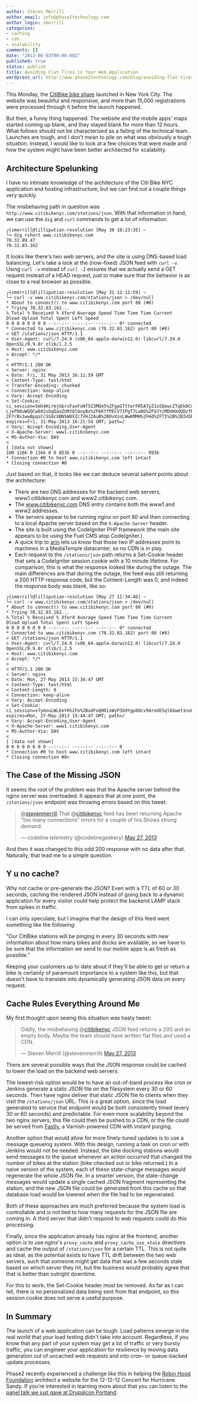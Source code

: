 ```yaml
---
author: Steven Merrill
author_email: info@phase2technology.com
author_login: smerrill
categories:
- caching
- cdn
- scalability
comments: []
date: "2013-06-03T00:00:00Z"
published: true
status: publish
title: Avoiding Flat Tires in Your Web Application
wordpress_url: http://www.phase2technology.com/blog/avoiding-flat-tires-in-your-web-application/
---
```

This Monday, the [CitiBike bike share](http://www.citibikenyc.com/?ef_id=IBFQPPF0mFIAAFdi:20130531201408:s) launched in New York City. The website was beautiful and responsive, and more than 15,000 registrations were processed through it before the launch happened.

But then, a funny thing happened. The website and the mobile apps' maps started coming up blank, and they stayed blank for more than 12 hours. What follows should not be characterized as a failing of the technical team. Launches are tough, and I don't mean to pile on what was obviously a tough situation. Instead, I would like to look at a few choices that were made and how the system might have been better architected for scalability.

<!--more-->

## Architecture Spelunking

I have no intimate knowledge of the architecture of the Citi Bike NYC application and hosting infrastructure, but we can find out a couple things very quickly.

The misbehaving path in question was `http://www.citibikenyc.com/stations/json`. With that information in hand, we can use the `dig` and `curl` commands to get a lot of information.
```
┌┤smerrill@lilliputian-resolution [May 30 18:23:35] ~
└╼ dig +short www.citibikenyc.com
70.32.89.47
70.32.83.162
```

It looks like there's two web servers, and the site is using DNS-based load balancing. Let's take a look at the (now-fixed) JSON feed with `curl -v`. Using `curl -v` instead of `curl -I` ensures that we actually send a GET request instead of a HEAD request, just to make sure that the behavior is as close to a real browser as possible.

```
┌┤smerrill@lilliputian-resolution [May 31 12:11:59] ~
└╼ curl -v www.citibikenyc.com/stations/json > /dev/null
* About to connect() to www.citibikenyc.com port 80 (#0)
* Trying 70.32.83.162...
% Total % Received % Xferd Average Speed Time Time Time Current
Dload Upload Total Spent Left Speed
0 0 0 0 0 0 0 0 --:--:-- --:--:-- --:--:-- 0* connected
* Connected to www.citibikenyc.com (70.32.83.162) port 80 (#0)
> GET /stations/json HTTP/1.1
> User-Agent: curl/7.24.0 (x86_64-apple-darwin12.0) libcurl/7.24.0 OpenSSL/0.9.8r zlib/1.2.5
> Host: www.citibikenyc.com
> Accept: */*
>
< HTTP/1.1 200 OK
< Server: nginx
< Date: Fri, 31 May 2013 16:11:59 GMT
< Content-Type: text/html
< Transfer-Encoding: chunked
< Connection: keep-alive
< Vary: Accept-Encoding
< Set-Cookie: ci_session=5mh4HirmjGbrsFaoFoNf5I3MOe5%2FgpGTtterFR5ATyZIoSQewcZTqEk8CmTo1Y6A%2Bv29mRsaV7wmtMDot42z3Qo5Om5MBEVIWhVCLsBGjSWWNmyFXc4UVbNpLKIUYM3
LjeP08uWGQCw642sOgQaaZURYQlUoyBx%2F6KffPECV7IPgT7Lw8G%2FUJYzMDUHXdQDzfRenxAuMZmLpt%2BBWxUEZqCs87VWaYzhQEFnXwxSAcm4VtowNMdZZHfc8Rcw%2FSWzL4z6zJZlDhzYG0Lp%2B%
2F7rBv1wwBpqsCcSS8cXBNSW0XZc7VHJ2AuB%2BOvXzoLWwKMMH%2FHd%2FTI%2B%2BIH5Ec4O8Jjup%2Bg%3D%3D; expires=Fri, 31-May-2013 16:21:54 GMT; path=/
< Vary: Accept-Encoding,User-Agent
< X-Apache-Server: www1.citibikenyc.com
< MS-Author-Via: DAV
<
{ [data not shown]
100 116k 0 116k 0 0 853k 0 --:--:-- --:--:-- --:--:-- 993k
* Connection #0 to host www.citibikenyc.com left intact
* Closing connection #0
```

Just based on that, it looks like we can deduce several salient points about the architecture:

*   There are two DNS addresses for the backend web servers, www1.citibikenyc.com and www2.citibikenyc.com.
*   The www.citibikenyc.com DNS entry contains both the www1 and www2 addresses.
*   The servers appear to be running nginx on port 80 and then connecting to a local Apache server based on the `X-Apache-Server` header.
*   The site is built using the CodeIgniter PHP framework (the main site appears to be using the Fuel CMS atop CodeIgniter.)
*   A quick trip to [arin](http://whois.arin.net/) lets us know that those two IP addresses point to machines in a MediaTemple datacenter, so no CDN is in play.
*   Each request to the `/stations/json` path returns a Set-Cookie header that sets a CodeIgniter session cookie with a 10 minute lifetime.
For comparison, this is what the response looked like during the outage. The main differences are that during the outage, the feed was still returning a 200 HTTP response code, but the Content-Length was 0, and indeed the response body was blank, like so:

```
┌┤smerrill@lilliputian-resolution [May 27 11:34:46] ~
└╼ curl -v www.citibikenyc.com/stations/json > /dev/null
* About to connect() to www.citibikenyc.com port 80 (#0)
* Trying 70.32.83.162...
% Total % Received % Xferd Average Speed Time Time Time Current
Dload Upload Total Spent Left Speed
0 0 0 0 0 0 0 0 --:--:-- --:--:-- --:--:-- 0* connected
* Connected to www.citibikenyc.com (70.32.83.162) port 80 (#0)
> GET /stations/json HTTP/1.1
> User-Agent: curl/7.24.0 (x86_64-apple-darwin12.0) libcurl/7.24.0 OpenSSL/0.9.8r zlib/1.2.5
> Host: www.citibikenyc.com
> Accept: */*
>
< HTTP/1.1 200 OK
< Server: nginx
< Date: Mon, 27 May 2013 15:34:47 GMT
< Content-Type: text/html
< Content-Length: 0
< Connection: keep-alive
< Vary: Accept-Encoding
< Set-Cookie: ci_session=x7ymouLWLEeY6%2Fo%2BudFoQHOixWyP3b9Ygp8Ocv94roUESql6Gwet1nuCVBcILmqt9DQzbFsSLLkXyOZ5qL%2Fl%2FD88F0Q0uXeLptE3zlGHxP0EISPGk5gW91SVscxi1klVRYv5Mt5zTO0KzB4obwc%2FY1AUFEodhplKXeaSURPXAw7roZVumXkmM1ALGbWQx5FF6LKm%2FtzudHm8NQPJYXDx3s3sUdVNWvWQpWe3iKEE5Su0TzqCKZcBxWYcssuPNVGEx8c5SpijHw6iR7sqnTMBnMdv7m4jsuj9ZweGk6JfGEp3G5%2BXAMqdsWfE%2Fa8449o92%2BlLug0NCFRdxH7ViZHXBA%3D%3D; expires=Mon, 27-May-2013 15:44:47 GMT; path=/
< Vary: Accept-Encoding,User-Agent
< X-Apache-Server: www1.citibikenyc.com
< MS-Author-Via: DAV
<
{ [data not shown]
0 0 0 0 0 0 0 0 --:--:-- --:--:-- --:--:-- 0
* Connection #0 to host www.citibikenyc.com left intact
* Closing connection #0<
```

## The Case of the Missing JSON

It seems the root of the problem was that the Apache server behind the nginx server was overloaded. It appears that at one point, the `/stations/json` endpoint was throwing errors based on this tweet:

> @[stevenmerrill](https://twitter.com/stevenmerrill) That @[citibikenyc](https://twitter.com/citibikenyc) feed has been returning Apache "too many connections" errors for a couple of hrs.Shows strong demand.
> 
> — codeline telemetry (@codelinegeekery) [May 27, 2013](https://twitter.com/codelinegeekery/status/339033281687343105)
&nbsp;

And then it was changed to this odd 200 response with no data after that. Naturally, that lead me to a simple question.

## Y u no cache?

Why not cache or pre-generate the JSON? Even with a TTL of 60 or 30 seconds, caching the rendered JSON instead of going back to a dynamic application for every visitor could help protect the backend LAMP stack from spikes in traffic.

I can only speculate, but I imagine that the design of this feed went something like the following:

"Our CitiBike stations will be pinging in every 30 seconds with new information about how many bikes and docks are available, so we have to be sure that the information we send to our mobile apps is as fresh as possible."

Keeping your customers up to date about if they'll be able to get or return a bike is certainly of paramount importance to a system like this, but that doesn't have to translate into dynamically generating JSON data on every request.

## Cache Rules Everything Around Me

My first thought upon seeing this situation was hasty tweet:

> Oddly, the misbehaving @[citibikenyc](https://twitter.com/citibikenyc) JSON feed returns a 200 and an empty body. Maybe the team should have written flat files and used a CDN.
> 
> — Steven Merrill (@stevenmerrill) [May 27, 2013](https://twitter.com/stevenmerrill/status/339031661952004096)
&nbsp;

There are several possible ways that the JSON response could be cached to lower the load on the backend web servers.

The lowest-risk option would be to have an out-of-band process like cron or Jenkins generate a static JSON file on the filesystem every 30 or 60 seconds. Then have nginx deliver that static JSON file to clients when they visit the `/stations/json` URL. This is a great option, since the load generated to service that endpoint would be both consistently timed (every 30 or 60 seconds) and predictable. For even more scalability beyond the two nginx servers, this file could then be pushed to a CDN, or the file could be served from [Fastly](http://www.fastly.com/), a Varnish-powered CDN with instant purging.

Another option that would allow for more finely-tuned updates is to use a message queueing system. With this design, running a task on cron or with Jenkins would not be needed. Instead, the bike docking stations would send messages to the queue whenever an action occurred that changed the number of bikes at the station (bike checked out or bike returned.) In a naive version of the system, each of these state-change messages would regenerate the whole JSON file. In a smarter version, the state-change messages would update a single cached JSON fragment representing the station, and the new JSON file could be generated from this cache so that database load would be lowered when the file had to be regenerated.

Both of these approaches are much preferred because the system load is controllable and is not tied to how many requests for the JSON file are coming in. A third server that didn't respond to web requests could do this processing.

Finally, since the application already has nginx at the frontend, another option is to use nginx's `proxy_cache` and `proxy_cache_use_stale` directives and cache the output of `/stations/json` for a certain TTL. This is not quite as ideal, as the potential exists to have TTL drift between the two web servers, such that someone might get data that was a few seconds stale based on which server they hit, but the business would probably agree that that is better than outright downtime.

For this to work, the Set-Cookie header must be removed. As far as I can tell, there is no personalized data being sent from that endpoint, so this session cookie does not serve a useful purpose.

## In Summary

The launch of a web application can be tough. Load patterns emerge in the real world that your load testing didn't take into account. Regardless, if you know that any part of your system may get a lot of traffic or very bursty traffic, you can engineer your application for resilience by moving data generation out of uncached web requests and into cron- or queue-backed update processes.

Phase2 recently experienced a challenge like this in helping the [Robin Hood Foundation](//www.phase2technology.com/client/robin-hood-foundation/) architect a website for the 12-12-12 Concert for Hurricane Sandy. If you're interested in learning more about that you can listen to the [panel talk we just gave at Drupalcon Portland](http://www.youtube.com/watch?v=itKY_lO7_Us&amp;feature=youtu.be).

